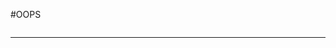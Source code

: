 
#OOPS
<img href="images/Single_Inheritance.png">
<br/>

<img href="images/Multilevel_Inheritance.png">
<br/>

<img href="images/Hybrid_Inheritance.png">
<br/>

<img href="images/Multiple_Inheritance(Through Interfaces).png">
<br/>

<img href="images/Hybrid_Inheritance(Through Interfaces).png">
<br/>

<hr/>
